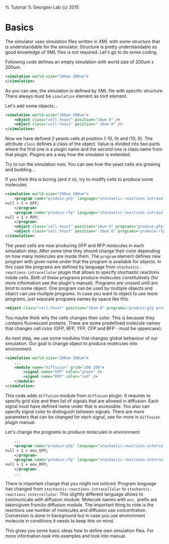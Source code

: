 % Tutorial
% Georgiev Lab (c) 2015

# Basics

The simulator uses simulation files written in *XML* with some structure that is understandable for the simulator. Structure is pretty understandable so good knowledge of XML files is not required. Let's go to do some coding.

Following code defines an empty simulation with world size of 200um x 200um.

```xml
<simulation world-size="200um 200um">
</simulation>
```

As you can see, the simulation is defined by XML file with specific structure. There always must be `simulation` element as root element.

Let's add some objects...

```xml
<simulation world-size="200um 200um">
    <object class="cell.Yeast" position="10um 0" />
    <object class="cell.Yeast" position="-10um 0" />
</simulation>
```

Now we have defined 2 yeasts cells at position (-10, 0) and (10, 0). The attribute `class` defines a class of the object. Value is divided into two parts where the first one is a plugin name and the second one is class name from that plugin. Plugins are a way how the simulator is extended.

Try to run the simulation now. You can see how the yeast cells are growing and budding...

If you think this is boring (and it is), try to modify cells to produce some molecules.

```xml
<simulation world-size="200um 200um">
    <program name="produce-gfp" language="stochastic-reactions-intracellular">
null > 1 > GFP;
    </program>
    <program name="produce-rfp" language="stochastic-reactions-intracellular">
null > 1 > RFP;
    </program>
    <object class="cell.Yeast" position="10um 0" programs="produce-gfp" />
    <object class="cell.Yeast" position="-10um 0" programs="produce-rfp" />
</simulation>
```

The yeast cells are now producing GFP and RFP molecules in each simulation step. After some time they should change their color depending on how many molecules are inside them. The `program` element defines new program with given name under that the program is available for objects. In this case the programs are defined by language from `stochastic-reactions-intracellular` plugin that allows to specify stochastic reactions inside cells. Both of these programs produce molecules constitutively (for more information see the plugin's manual). Programs are unused until are bind to some object. One program can be used by multiple objects and object can use multiple programs. In case you want to object to use more programs, just separate programs names by space like this.

```xml
<object class="cell.Yeast" position="10um 0" programs="produce-gfp produce-rfp" />
```

You maybe think why the cells changes their color. This is because they contains fluorescent proteins. There are some predefined molecule names that changes cell color (GFP, RFP, YFP, CFP and BFP - must be uppercase).

As next step, we use some modules that changes global behaviour of our simulation. Our goal is change object to produce molecules into environment.

```xml
<simulation world-size="200um 200um">
    ...
    <module name="diffusion" grid="200 200">
        <signal name="GFP" color="green" />
        <signal name="RFP" color="red" />
    </module>
</simulation>
```

This code adds `diffusion` module from `diffusion` plugin. It requires to specify grid size and then list of signals that are allowed in diffusion. Each signal must have defined name under that is accessible. You also can specify signal color to distinguish between signals. There are more parameters that can be changed for each signal, see for more in `diffusion` plugin manual.

Let's change the programs to produce molecules in environment.

```xml
    ...
    <program name="produce-gfp" language="stochastic-reactions-intercellular">
null > 1 > env_GFP;
    </program>
    <program name="produce-rfp" language="stochastic-reactions-intercellular">
null > 1 > env_RFP;
    </program>
    ...
```

There is important change that you might not noticed. Program language has changed from `stochastic-reactions-intracellular` to `stochastic-reactions-intercellular`. This slightly different language allows to communicate with diffusion module. Molecule names with `env_` prefix are taken/given from/to diffusion module. The important thing to note is the reactions use number of molecules and diffusion use concentration. Conversion is done in background but in case you use environment molecule in conditions it needs to keep this on mind.

This gives you some basic ideas how to define own simulation files. For more information look into examples and look into manual.
